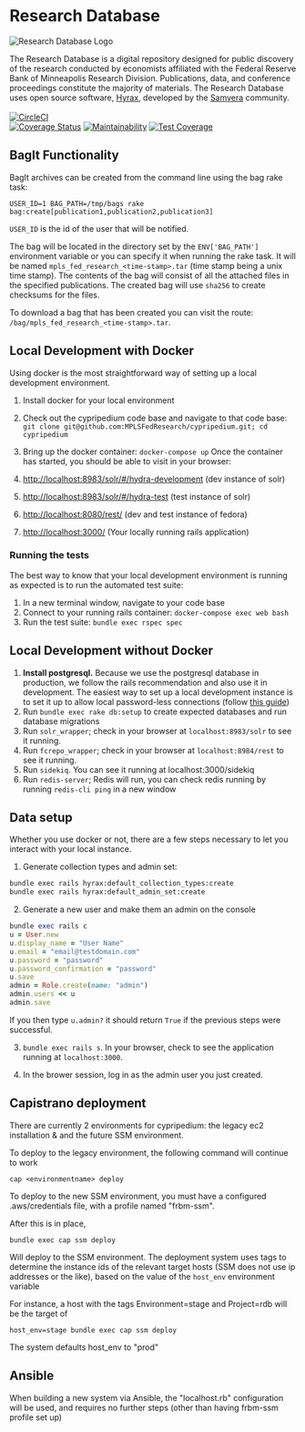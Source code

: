 # Research Database

![Research Database Logo](app/assets/images/rdlogo.png)

The Research Database is a digital repository designed for public discovery of the research conducted by economists affiliated with the Federal Reserve Bank of Minneapolis Research Division. Publications, data, and conference proceedings constitute the majority of materials. The Research Database uses open source software, [Hyrax](https://github.com/samvera/hyrax), developed by the [Samvera](https://github.com/samvera) community.<br>
<br>
[![CircleCI](https://dl.circleci.com/status-badge/img/gh/curationexperts/cypripedium/tree/main.svg?style=svg)](https://dl.circleci.com/status-badge/redirect/gh/curationexperts/cypripedium/tree/main)  
[![Coverage Status](https://coveralls.io/repos/github/curationexperts/cypripedium/badge.svg?branch=main)](https://coveralls.io/github/curationexperts/cypripedium?branch=main)
[![Maintainability](https://api.codeclimate.com/v1/badges/a879e476e0002fca69ff/maintainability)](https://codeclimate.com/github/curationexperts/cypripedium/maintainability)
[![Test Coverage](https://api.codeclimate.com/v1/badges/a879e476e0002fca69ff/test_coverage)](https://codeclimate.com/github/curationexperts/cypripedium/test_coverage)


## BagIt Functionality

BagIt archives can be created from the command line using the bag rake task:

`USER_ID=1 BAG_PATH=/tmp/bags rake bag:create[publication1,publication2,publication3]`

`USER_ID` is the id of the user that will be notified.

The bag will be located in the directory set by the `ENV['BAG_PATH']` environment variable or you can specify it when running the rake task. It will be named `mpls_fed_research_<time-stamp>.tar` (time stamp being a unix time stamp). The contents of the bag will consist of all the attached files in the specified publications. The created bag will use `sha256` to create checksums for the files.

To download a bag that has been created you can visit the route: `/bag/mpls_fed_research_<time-stamp>.tar`.

## Local Development with Docker

Using docker is the most straightforward way of setting up a local development environment.

1. Install docker for your local environment
2. Check out the cypripedium code base and navigate to that code base: `git clone git@github.com:MPLSFedResearch/cypripedium.git; cd cypripedium`
3. Bring up the docker container: `docker-compose up` Once the container has started, you should be able to visit in your browser:

  1. <http://localhost:8983/solr/#/hydra-development> (dev instance of solr)
  2. <http://localhost:8983/solr/#/hydra-test> (test instance of solr)
  3. <http://localhost:8080/rest/> (dev and test instance of fedora)
  4. <http://localhost:3000/> (Your locally running rails application)

### Running the tests

The best way to know that your local development environment is running as expected is to run the automated test suite:

1. In a new terminal window, navigate to your code base
2. Connect to your running rails container: `docker-compose exec web bash`
3. Run the test suite: `bundle exec rspec spec`

## Local Development without Docker

1. **Install postgresql.** Because we use the postgresql database in production, we follow the rails recommendation and also use it in development. The easiest way to set up a local development instance is to set it up to allow local password-less connections (follow [this guide](https://gist.github.com/p1nox/4953113))
2. Run `bundle exec rake db:setup` to create expected databases and run database migrations
3. Run `solr_wrapper`; check in your browser at `localhost:8983/solr` to see it running.
4. Run `fcrepo_wrapper`; check in your browser at `localhost:8984/rest` to see it running.
5. Run `sidekiq`. You can see it running at localhost:3000/sidekiq
6. Run `redis-server`; Redis will run, you can check redis running by running `redis-cli ping` in a new window

## Data setup

Whether you use docker or not, there are a few steps necessary to let you interact with your local instance.

1. Generate collection types and admin set:

  ```bash
  bundle exec rails hyrax:default_collection_types:create
  bundle exec rails hyrax:default_admin_set:create
  ```

2. Generate a new user and make them an admin on the console

  ```ruby
  bundle exec rails c
  u = User.new
  u.display_name = "User Name"
  u.email = "email@testdomain.com"
  u.password = "password"
  u.password_confirmation = "password"
  u.save
  admin = Role.create(name: "admin")
  admin.users << u
  admin.save
  ```

  If you then type `u.admin?` it should return `True` if the previous steps were successful.

3. `bundle exec rails s`. In your browser, check to see the application running at `localhost:3000`.

4. In the brower session, log in as the admin user you just created.

## Capistrano deployment

There are currently 2 environments for cypripedium: the legacy ec2 installation & and the future SSM environment.


To deploy to the legacy environment, the following command will continue to work

```
cap <environmentname> deploy
```

To deploy to the new SSM environment, you must have a configured .aws/credentials file, with a profile named "frbm-ssm".

After this is in place, 

```
bundle exec cap ssm deploy
```

Will deploy to the SSM environment.  The deployment system uses tags to determine the instance ids of the relevant target
hosts (SSM does not use ip addresses or the like), based on the value of the ```host_env``` environment variable

For instance, a host with the tags Environment=stage and Project=rdb will be the target of 

```
host_env=stage bundle exec cap ssm deploy
```

The system defaults host_env to "prod"


## Ansible
When building a new system via Ansible, the "localhost.rb" configuration will be used, and requires
no further steps (other than having frbm-ssm profile set up)

